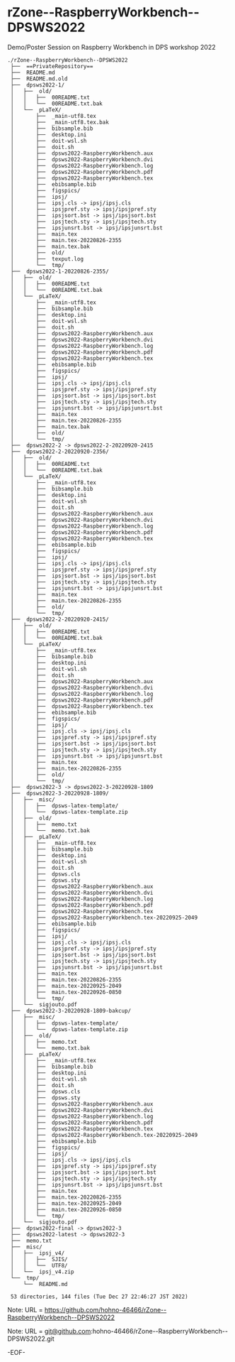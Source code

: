 # rZone--RaspberryWorkbench--DPSWS2022

Demo/Poster Session on Raspberry Workbench  in DPS workshop 2022

    ./rZone--RaspberryWorkbench--DPSWS2022
     ├──  ==PrivateRepository==
     ├──  README.md
     ├──  README.md.old
     ├──  dpsws2022-1/
     │   ├──  old/
     │   │   ├──  00README.txt
     │   │   └──  00README.txt.bak
     │   └──  pLaTeX/
     │       ├──  _main-utf8.tex
     │       ├──  _main-utf8.tex.bak
     │       ├──  bibsample.bib
     │       ├──  desktop.ini
     │       ├──  doit-wsl.sh
     │       ├──  doit.sh
     │       ├──  dpsws2022-RaspberryWorkbench.aux
     │       ├──  dpsws2022-RaspberryWorkbench.dvi
     │       ├──  dpsws2022-RaspberryWorkbench.log
     │       ├──  dpsws2022-RaspberryWorkbench.pdf
     │       ├──  dpsws2022-RaspberryWorkbench.tex
     │       ├──  ebibsample.bib
     │       ├──  figspics/
     │       ├──  ipsj/
     │       ├──  ipsj.cls -> ipsj/ipsj.cls
     │       ├──  ipsjpref.sty -> ipsj/ipsjpref.sty
     │       ├──  ipsjsort.bst -> ipsj/ipsjsort.bst
     │       ├──  ipsjtech.sty -> ipsj/ipsjtech.sty
     │       ├──  ipsjunsrt.bst -> ipsj/ipsjunsrt.bst
     │       ├──  main.tex
     │       ├──  main.tex-20220826-2355
     │       ├──  main.tex.bak
     │       ├──  old/
     │       ├──  texput.log
     │       └──  tmp/
     ├──  dpsws2022-1-20220826-2355/
     │   ├──  old/
     │   │   ├──  00README.txt
     │   │   └──  00README.txt.bak
     │   └──  pLaTeX/
     │       ├──  _main-utf8.tex
     │       ├──  bibsample.bib
     │       ├──  desktop.ini
     │       ├──  doit-wsl.sh
     │       ├──  doit.sh
     │       ├──  dpsws2022-RaspberryWorkbench.aux
     │       ├──  dpsws2022-RaspberryWorkbench.dvi
     │       ├──  dpsws2022-RaspberryWorkbench.log
     │       ├──  dpsws2022-RaspberryWorkbench.pdf
     │       ├──  dpsws2022-RaspberryWorkbench.tex
     │       ├──  ebibsample.bib
     │       ├──  figspics/
     │       ├──  ipsj/
     │       ├──  ipsj.cls -> ipsj/ipsj.cls
     │       ├──  ipsjpref.sty -> ipsj/ipsjpref.sty
     │       ├──  ipsjsort.bst -> ipsj/ipsjsort.bst
     │       ├──  ipsjtech.sty -> ipsj/ipsjtech.sty
     │       ├──  ipsjunsrt.bst -> ipsj/ipsjunsrt.bst
     │       ├──  main.tex
     │       ├──  main.tex-20220826-2355
     │       ├──  main.tex.bak
     │       ├──  old/
     │       └──  tmp/
     ├──  dpsws2022-2 -> dpsws2022-2-20220920-2415
     ├──  dpsws2022-2-20220920-2356/
     │   ├──  old/
     │   │   ├──  00README.txt
     │   │   └──  00README.txt.bak
     │   └──  pLaTeX/
     │       ├──  _main-utf8.tex
     │       ├──  bibsample.bib
     │       ├──  desktop.ini
     │       ├──  doit-wsl.sh
     │       ├──  doit.sh
     │       ├──  dpsws2022-RaspberryWorkbench.aux
     │       ├──  dpsws2022-RaspberryWorkbench.dvi
     │       ├──  dpsws2022-RaspberryWorkbench.log
     │       ├──  dpsws2022-RaspberryWorkbench.pdf
     │       ├──  dpsws2022-RaspberryWorkbench.tex
     │       ├──  ebibsample.bib
     │       ├──  figspics/
     │       ├──  ipsj/
     │       ├──  ipsj.cls -> ipsj/ipsj.cls
     │       ├──  ipsjpref.sty -> ipsj/ipsjpref.sty
     │       ├──  ipsjsort.bst -> ipsj/ipsjsort.bst
     │       ├──  ipsjtech.sty -> ipsj/ipsjtech.sty
     │       ├──  ipsjunsrt.bst -> ipsj/ipsjunsrt.bst
     │       ├──  main.tex
     │       ├──  main.tex-20220826-2355
     │       ├──  old/
     │       └──  tmp/
     ├──  dpsws2022-2-20220920-2415/
     │   ├──  old/
     │   │   ├──  00README.txt
     │   │   └──  00README.txt.bak
     │   └──  pLaTeX/
     │       ├──  _main-utf8.tex
     │       ├──  bibsample.bib
     │       ├──  desktop.ini
     │       ├──  doit-wsl.sh
     │       ├──  doit.sh
     │       ├──  dpsws2022-RaspberryWorkbench.aux
     │       ├──  dpsws2022-RaspberryWorkbench.dvi
     │       ├──  dpsws2022-RaspberryWorkbench.log
     │       ├──  dpsws2022-RaspberryWorkbench.pdf
     │       ├──  dpsws2022-RaspberryWorkbench.tex
     │       ├──  ebibsample.bib
     │       ├──  figspics/
     │       ├──  ipsj/
     │       ├──  ipsj.cls -> ipsj/ipsj.cls
     │       ├──  ipsjpref.sty -> ipsj/ipsjpref.sty
     │       ├──  ipsjsort.bst -> ipsj/ipsjsort.bst
     │       ├──  ipsjtech.sty -> ipsj/ipsjtech.sty
     │       ├──  ipsjunsrt.bst -> ipsj/ipsjunsrt.bst
     │       ├──  main.tex
     │       ├──  main.tex-20220826-2355
     │       ├──  old/
     │       └──  tmp/
     ├──  dpsws2022-3 -> dpsws2022-3-20220928-1809
     ├──  dpsws2022-3-20220928-1809/
     │   ├──  misc/
     │   │   ├──  dpsws-latex-template/
     │   │   └──  dpsws-latex-template.zip
     │   ├──  old/
     │   │   ├──  memo.txt
     │   │   └──  memo.txt.bak
     │   ├──  pLaTeX/
     │   │   ├──  _main-utf8.tex
     │   │   ├──  bibsample.bib
     │   │   ├──  desktop.ini
     │   │   ├──  doit-wsl.sh
     │   │   ├──  doit.sh
     │   │   ├──  dpsws.cls
     │   │   ├──  dpsws.sty
     │   │   ├──  dpsws2022-RaspberryWorkbench.aux
     │   │   ├──  dpsws2022-RaspberryWorkbench.dvi
     │   │   ├──  dpsws2022-RaspberryWorkbench.log
     │   │   ├──  dpsws2022-RaspberryWorkbench.pdf
     │   │   ├──  dpsws2022-RaspberryWorkbench.tex
     │   │   ├──  dpsws2022-RaspberryWorkbench.tex-20220925-2049
     │   │   ├──  ebibsample.bib
     │   │   ├──  figspics/
     │   │   ├──  ipsj/
     │   │   ├──  ipsj.cls -> ipsj/ipsj.cls
     │   │   ├──  ipsjpref.sty -> ipsj/ipsjpref.sty
     │   │   ├──  ipsjsort.bst -> ipsj/ipsjsort.bst
     │   │   ├──  ipsjtech.sty -> ipsj/ipsjtech.sty
     │   │   ├──  ipsjunsrt.bst -> ipsj/ipsjunsrt.bst
     │   │   ├──  main.tex
     │   │   ├──  main.tex-20220826-2355
     │   │   ├──  main.tex-20220925-2049
     │   │   ├──  main.tex-20220926-0850
     │   │   └──  tmp/
     │   └──  sigjouto.pdf
     ├──  dpsws2022-3-20220928-1809-bakcup/
     │   ├──  misc/
     │   │   ├──  dpsws-latex-template/
     │   │   └──  dpsws-latex-template.zip
     │   ├──  old/
     │   │   ├──  memo.txt
     │   │   └──  memo.txt.bak
     │   ├──  pLaTeX/
     │   │   ├──  _main-utf8.tex
     │   │   ├──  bibsample.bib
     │   │   ├──  desktop.ini
     │   │   ├──  doit-wsl.sh
     │   │   ├──  doit.sh
     │   │   ├──  dpsws.cls
     │   │   ├──  dpsws.sty
     │   │   ├──  dpsws2022-RaspberryWorkbench.aux
     │   │   ├──  dpsws2022-RaspberryWorkbench.dvi
     │   │   ├──  dpsws2022-RaspberryWorkbench.log
     │   │   ├──  dpsws2022-RaspberryWorkbench.pdf
     │   │   ├──  dpsws2022-RaspberryWorkbench.tex
     │   │   ├──  dpsws2022-RaspberryWorkbench.tex-20220925-2049
     │   │   ├──  ebibsample.bib
     │   │   ├──  figspics/
     │   │   ├──  ipsj/
     │   │   ├──  ipsj.cls -> ipsj/ipsj.cls
     │   │   ├──  ipsjpref.sty -> ipsj/ipsjpref.sty
     │   │   ├──  ipsjsort.bst -> ipsj/ipsjsort.bst
     │   │   ├──  ipsjtech.sty -> ipsj/ipsjtech.sty
     │   │   ├──  ipsjunsrt.bst -> ipsj/ipsjunsrt.bst
     │   │   ├──  main.tex
     │   │   ├──  main.tex-20220826-2355
     │   │   ├──  main.tex-20220925-2049
     │   │   ├──  main.tex-20220926-0850
     │   │   └──  tmp/
     │   └──  sigjouto.pdf
     ├──  dpsws2022-final -> dpsws2022-3
     ├──  dpsws2022-latest -> dpsws2022-3
     ├──  memo.txt
     ├──  misc/
     │   ├──  ipsj_v4/
     │   │   ├──  SJIS/
     │   │   └──  UTF8/
     │   └──  ipsj_v4.zip
     └──  tmp/
         └──  README.md
     
     53 directories, 144 files (Tue Dec 27 22:46:27 JST 2022)


Note: URL = https://github.com/hohno-46466/rZone--RaspberryWorkbench--DPSWS2022

Note: URL = git@github.com:hohno-46466/rZone--RaspberryWorkbench--DPSWS2022.git

-EOF-
